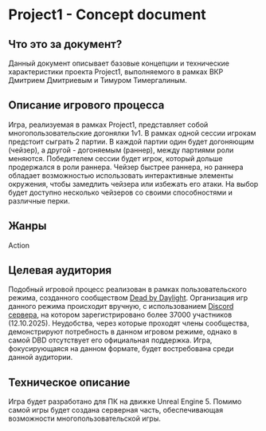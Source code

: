 # Project1 - Concept document

## Что это за документ?

Данный документ описывает базовые концепции и технические характеристики проекта Project1, выполняемого в рамках ВКР Дмитрием Дмитриевым и Тимуром Тимергалиным.

## Описание игрового процесса

Игра, реализуемая в рамках Project1, представляет собой многопользовательские догонялки 1v1. В рамках одной сессии игрокам предстоит сыграть 2 партии. В каждой партии один будет догоняющим (чейзер), а другой - догоняемым (раннер), между партиями роли меняются. Победителем сессии будет игрок, который дольше продержался в роли раннера. Чейзер быстрее раннера, но раннера обладает возможностью использовать интерактивные элементы окружения, чтобы замедлить чейзера или избежать его атаки. На выбор будет доступно несколько чейзеров со своими способностями и различные перки.

## Жанры

Action

## Целевая аудитория

Подобный игровой процесс реализован в рамках пользовательского режима, созданного сообществом [Dead by Daylight](https://store.steampowered.com/app/381210/Dead_by_Daylight/). Организация игр данного режима происходит вручную, с использованием [Discord сервера](https://discord.com/invite/dbdleague), на котором зарегистрировано более 37000 участников (12.10.2025). Неудобства, через которые проходят члены сообщества, демонстрируют потребность в данном игровом режиме, однако в самой DBD отсутствует его официальная поддержка. Игра, фокусирующаяся на данном формате, будет востребована среди данной аудитории.

## Техническое описание

Игра будет разработано для ПК на движке Unreal Engine 5. Помимо самой игры будет создана серверная часть, обеспечивающая возможности многопользовательской игры.

